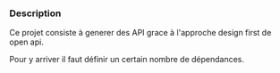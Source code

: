 ### Description

Ce projet consiste à generer des API grace à l'approche design first de open api.

Pour y arriver il faut définir un certain nombre de dépendances.
